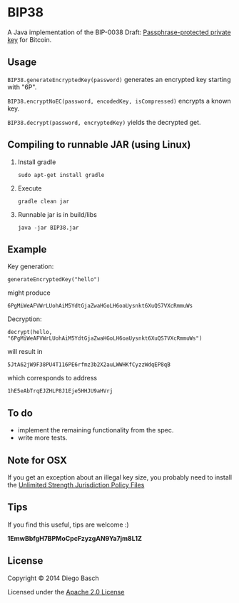 # BIP38

A Java implementation of the BIP-0038 Draft: [Passphrase-protected private key](https://github.com/bitcoin/bips/blob/master/bip-0038.mediawiki) for Bitcoin.

## Usage

`BIP38.generateEncryptedKey(password)` generates an encrypted key starting with "6P".

`BIP38.encryptNoEC(password, encodedKey, isCompressed)` encrypts a known key.

`BIP38.decrypt(password, encryptedKey)` yields the decrypted get.

## Compiling to runnable JAR (using Linux)

1. Install gradle

	`sudo apt-get install gradle`

2. Execute

	`gradle clean jar`

3. Runnable jar is in build/libs

	`java -jar BIP38.jar`

## Example

   Key generation:

   `generateEncryptedKey("hello")`

   might produce 

   `6PgMiWeAFVWrLUohAiM5YdtGjaZwaHGoLH6oaUysnkt6XuQS7VXcRmmuWs`

   Decryption:

   `decrypt(hello, "6PgMiWeAFVWrLUohAiM5YdtGjaZwaHGoLH6oaUysnkt6XuQS7VXcRmmuWs")`

   will result in

   `5JtA62jW9F38PU4T116PE6rfmz3b2X2auLWWHKfCyzzWdqEP8qB`

   which corresponds to address

   `1hE5eAbTrqEJZHLP8J1Eje5HHJU9aHVrj`

## To do

  * implement the remaining functionality from the spec.
  * write more tests.

## Note for OSX

If you get an exception about an illegal key size, you probably need to install
the [Unlimited Strength Jurisdiction Policy Files](http://www.oracle.com/technetwork/java/javase/downloads/jce-7-download-432124.html)

## Tips

  If you find this useful, tips are welcome :)

  **1EmwBbfgH7BPMoCpcFzyzgAN9Ya7jm8L1Z**

## License

  Copyright © 2014 Diego Basch

  Licensed under the [Apache 2.0 License](http://www.apache.org/licenses/LICENSE-2.0.html)

